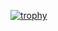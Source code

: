 [![trophy](https://github-profile-trophy.vercel.app/?username=keeganmccallum&theme=darkhub)](https://github.com/ryo-ma/github-profile-trophy)
